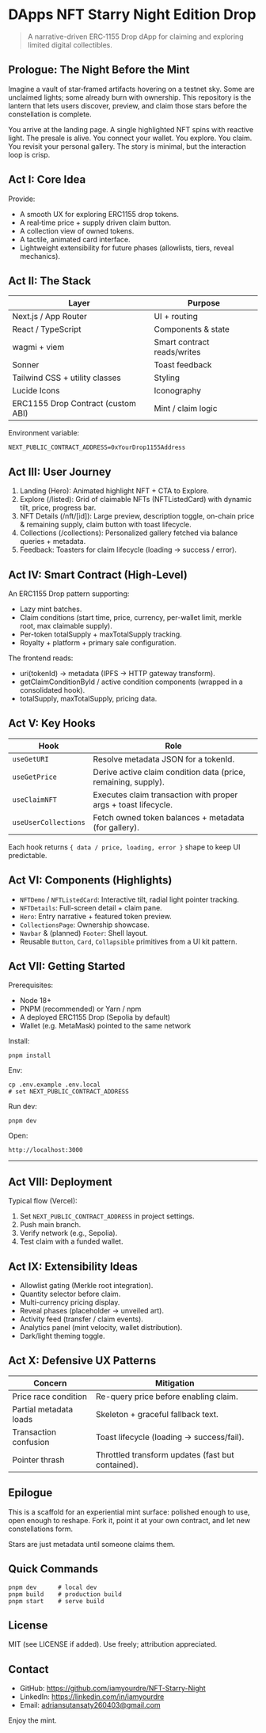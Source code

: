 # DApps NFT Starry Night Edition Drop

> A narrative-driven ERC‑1155 Drop dApp for claiming and exploring limited digital collectibles.

## Prologue: The Night Before the Mint

Imagine a vault of star‑framed artifacts hovering on a testnet sky. Some are unclaimed lights; some already burn with ownership. This repository is the lantern that lets users discover, preview, and claim those stars before the constellation is complete.

You arrive at the landing page. A single highlighted NFT spins with reactive light. The presale is alive. You connect your wallet. You explore. You claim. You revisit your personal gallery. The story is minimal, but the interaction loop is crisp.

## Act I: Core Idea

Provide:
- A smooth UX for exploring ERC1155 drop tokens.
- A real‑time price + supply driven claim button.
- A collection view of owned tokens.
- A tactile, animated card interface.
- Lightweight extensibility for future phases (allowlists, tiers, reveal mechanics).

## Act II: The Stack

| Layer | Purpose |
|-------|---------|
| Next.js / App Router | UI + routing |
| React / TypeScript | Components & state |
| wagmi + viem | Smart contract reads/writes |
| Sonner | Toast feedback |
| Tailwind CSS + utility classes | Styling |
| Lucide Icons | Iconography |
| ERC1155 Drop Contract (custom ABI) | Mint / claim logic |

Environment variable:
```
NEXT_PUBLIC_CONTRACT_ADDRESS=0xYourDrop1155Address
```

## Act III: User Journey

1. Landing (Hero): Animated highlight NFT + CTA to Explore.
2. Explore (/listed): Grid of claimable NFTs (NFTListedCard) with dynamic tilt, price, progress bar.
3. NFT Details (/nft/[id]): Large preview, description toggle, on-chain price & remaining supply, claim button with toast lifecycle.
4. Collections (/collections): Personalized gallery fetched via balance queries + metadata.
5. Feedback: Toasters for claim lifecycle (loading → success / error).

## Act IV: Smart Contract (High-Level)

An ERC1155 Drop pattern supporting:
- Lazy mint batches.
- Claim conditions (start time, price, currency, per-wallet limit, merkle root, max claimable supply).
- Per-token totalSupply + maxTotalSupply tracking.
- Royalty + platform + primary sale configuration.

The frontend reads:
- uri(tokenId) → metadata (IPFS → HTTP gateway transform).
- getClaimConditionById / active condition components (wrapped in a consolidated hook).
- totalSupply, maxTotalSupply, pricing data.

## Act V: Key Hooks

| Hook | Role |
|------|------|
| `useGetURI` | Resolve metadata JSON for a tokenId. |
| `useGetPrice` | Derive active claim condition data (price, remaining, supply). |
| `useClaimNFT` | Executes claim transaction with proper args + toast lifecycle. |
| `useUserCollections` | Fetch owned token balances + metadata (for gallery). |

Each hook returns `{ data / price, loading, error }` shape to keep UI predictable.

## Act VI: Components (Highlights)

- `NFTDemo` / `NFTListedCard`: Interactive tilt, radial light pointer tracking.
- `NFTDetails`: Full-screen detail + claim pane.
- `Hero`: Entry narrative + featured token preview.
- `CollectionsPage`: Ownership showcase.
- `Navbar` & (planned) `Footer`: Shell layout.
- Reusable `Button`, `Card`, `Collapsible` primitives from a UI kit pattern.

## Act VII: Getting Started

Prerequisites:
- Node 18+
- PNPM (recommended) or Yarn / npm
- A deployed ERC1155 Drop (Sepolia by default)
- Wallet (e.g. MetaMask) pointed to the same network

Install:
```
pnpm install
```

Env:
```
cp .env.example .env.local
# set NEXT_PUBLIC_CONTRACT_ADDRESS
```

Run dev:
```
pnpm dev
```

Open:
```
http://localhost:3000
```

---

## Act VIII: Deployment

Typical flow (Vercel):
1. Set `NEXT_PUBLIC_CONTRACT_ADDRESS` in project settings.
2. Push main branch.
3. Verify network (e.g., Sepolia).
4. Test claim with a funded wallet.

## Act IX: Extensibility Ideas

- Allowlist gating (Merkle root integration).
- Quantity selector before claim.
- Multi-currency pricing display.
- Reveal phases (placeholder → unveiled art).
- Activity feed (transfer / claim events).
- Analytics panel (mint velocity, wallet distribution).
- Dark/light theming toggle.

## Act X: Defensive UX Patterns

| Concern | Mitigation |
|---------|------------|
| Price race condition | Re-query price before enabling claim. |
| Partial metadata loads | Skeleton + graceful fallback text. |
| Transaction confusion | Toast lifecycle (loading → success/fail). |
| Pointer thrash | Throttled transform updates (fast but contained). |

## Epilogue

This is a scaffold for an experiential mint surface: polished enough to use, open enough to reshape. Fork it, point it at your own contract, and let new constellations form.

Stars are just metadata until someone claims them.

## Quick Commands

```
pnpm dev      # local dev
pnpm build    # production build
pnpm start    # serve build
```

## License

MIT (see LICENSE if added). Use freely; attribution appreciated.

## Contact

- GitHub: https://github.com/iamyourdre/NFT-Starry-Night
- LinkedIn: https://linkedin.com/in/iamyourdre
- Email: adriansutansaty260403@gmail.com

Enjoy the mint.
